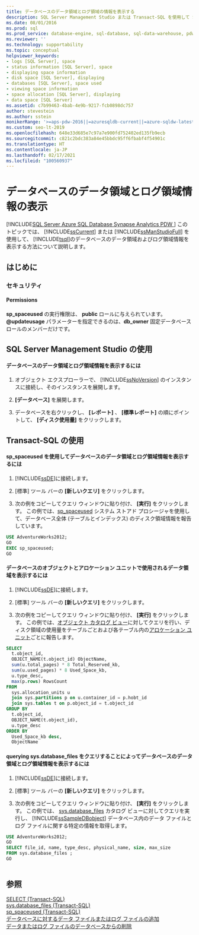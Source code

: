 ```yaml
---
title: データベースのデータ領域とログ領域の情報を表示する
description: SQL Server Management Studio または Transact-SQL を使用して SQL Server のデータベースに関するデータとログの領域情報を表示する方法について説明します。
ms.date: 08/01/2016
ms.prod: sql
ms.prod_service: database-engine, sql-database, sql-data-warehouse, pdw
ms.reviewer: ''
ms.technology: supportability
ms.topic: conceptual
helpviewer_keywords:
- logs [SQL Server], space
- status information [SQL Server], space
- displaying space information
- disk space [SQL Server], displaying
- databases [SQL Server], space used
- viewing space information
- space allocation [SQL Server], displaying
- data space [SQL Server]
ms.assetid: c7b99463-4bab-4e9b-9217-fcb0898dc757
author: stevestein
ms.author: sstein
monikerRange: '>=aps-pdw-2016||=azuresqldb-current||=azure-sqldw-latest||>=sql-server-2016||>=sql-server-linux-2017||=azuresqldb-mi-current'
ms.custom: seo-lt-2019
ms.openlocfilehash: 648e33d685e7c97a7e900fd752402ed135fb9ecb
ms.sourcegitcommit: c821c2bdc383a84e45bbdc95ff6fbabf4f54901c
ms.translationtype: HT
ms.contentlocale: ja-JP
ms.lasthandoff: 02/17/2021
ms.locfileid: "100560937"
---
```

# <a name="display-data-and-log-space-information-for-a-database"></a>データベースのデータ領域とログ領域情報の表示
[!INCLUDE[SQL Server Azure SQL Database Synapse Analytics PDW ](../../includes/applies-to-version/sql-asdb-asdbmi-asa-pdw.md)]
  このトピックでは、 [!INCLUDE[ssCurrent](../../includes/sscurrent-md.md)] または [!INCLUDE[ssManStudioFull](../../includes/ssmanstudiofull-md.md)] を使用して、 [!INCLUDE[tsql](../../includes/tsql-md.md)]のデータベースのデータ領域およびログ領域情報を表示する方法について説明します。  

  
##  <a name="before-you-begin"></a><a name="BeforeYouBegin"></a> はじめに  
  
###  <a name="security"></a><a name="Security"></a> セキュリティ  
  
####  <a name="permissions"></a><a name="Permissions"></a> Permissions  
 **sp_spaceused** の実行権限は、 **public** ロールに与えられています。 **\@updateusage** パラメーターを指定できるのは、**db_owner** 固定データベース ロールのメンバーだけです。  
  
## <a name="using-sql-server-management-studio"></a><a name="SSMSProcedure"></a> SQL Server Management Studio の使用  
  
#### <a name="to-display-data-and-log-space-information-for-a-database"></a>データベースのデータ領域とログ領域情報を表示するには  
  
1. オブジェクト エクスプローラーで、 [!INCLUDE[ssNoVersion](../../includes/ssnoversion-md.md)] のインスタンスに接続し、そのインスタンスを展開します。  
  
2. **[データベース]** を展開します。  
  
3. データベースを右クリックし、 **[レポート]** 、 **[標準レポート]** の順にポイントして、 **[ディスク使用量]** をクリックします。  

## <a name="using-transact-sql"></a><a name="TsqlProcedure"></a> Transact-SQL の使用

#### <a name="to-display-data-and-log-space-information-for-a-database-by-using-sp_spaceused"></a>sp_spaceused を使用してデータベースのデータ領域とログ領域情報を表示するには
  
1. [!INCLUDE[ssDE](../../includes/ssde-md.md)]に接続します。  
  
2. [標準] ツール バーの **[新しいクエリ]** をクリックします。  
  
3. 次の例をコピーしてクエリ ウィンドウに貼り付け、 **[実行]** をクリックします。 この例では、[sp_spaceused](../../relational-databases/system-stored-procedures/sp-spaceused-transact-sql.md) システム ストアド プロシージャを使用して、データベース全体 (テーブルとインデックス) のディスク領域情報を報告しています。  
  
```sql  
USE AdventureWorks2012;  
GO  
EXEC sp_spaceused;  
GO  
```  

#### <a name="to-display-data-space-used-by-object-and-allocation-unit-for-a-database"></a>データベースのオブジェクトとアロケーション ユニットで使用されるデータ領域を表示するには
  
1. [!INCLUDE[ssDE](../../includes/ssde-md.md)]に接続します。  
  
2. [標準] ツール バーの **[新しいクエリ]** をクリックします。  
  
3. 次の例をコピーしてクエリ ウィンドウに貼り付け、 **[実行]** をクリックします。 この例では、[オブジェクト カタログ ビュー](../system-catalog-views/object-catalog-views-transact-sql.md)に対してクエリを行い、ディスク領域の使用量をテーブルごとおよび各テーブル内の[アロケーション ユニット](../pages-and-extents-architecture-guide.md#IAM)ごとに報告します。  
  
```sql  
SELECT
  t.object_id,
  OBJECT_NAME(t.object_id) ObjectName,
  sum(u.total_pages) * 8 Total_Reserved_kb,
  sum(u.used_pages) * 8 Used_Space_kb,
  u.type_desc,
  max(p.rows) RowsCount
FROM
  sys.allocation_units u
  join sys.partitions p on u.container_id = p.hobt_id
  join sys.tables t on p.object_id = t.object_id
GROUP BY
  t.object_id,
  OBJECT_NAME(t.object_id),
  u.type_desc
ORDER BY
  Used_Space_kb desc,
  ObjectName
```  

#### <a name="to-display-data-and-log-space-information-for-a-database-by-querying-sysdatabase_files"></a>querying sys.database_files をクエリすることによってデータベースのデータ領域とログ領域情報を表示するには  
  
1. [!INCLUDE[ssDE](../../includes/ssde-md.md)]に接続します。  
  
2. [標準] ツール バーの **[新しいクエリ]** をクリックします。  
  
3. 次の例をコピーしてクエリ ウィンドウに貼り付け、 **[実行]** をクリックします。 この例では、 [sys.database_files](../../relational-databases/system-catalog-views/sys-database-files-transact-sql.md) カタログ ビューに対してクエリを実行し、 [!INCLUDE[ssSampleDBobject](../../includes/sssampledbobject-md.md)] データベース内のデータ ファイルとログ ファイルに関する特定の情報を取得します。  
  
```sql  
USE AdventureWorks2012;  
GO  
SELECT file_id, name, type_desc, physical_name, size, max_size  
FROM sys.database_files ;  
GO  
  
```  
  
## <a name="see-also"></a>参照

 [SELECT &#40;Transact-SQL&#41;](../../t-sql/queries/select-transact-sql.md)   
 [sys.database_files &#40;Transact-SQL&#41;](../../relational-databases/system-catalog-views/sys-database-files-transact-sql.md)   
 [sp_spaceused &#40;Transact-SQL&#41;](../../relational-databases/system-stored-procedures/sp-spaceused-transact-sql.md)   
 [データベースに対するデータ ファイルまたはログ ファイルの追加](../../relational-databases/databases/add-data-or-log-files-to-a-database.md)   
 [データまたはログ ファイルのデータベースからの削除](../../relational-databases/databases/delete-data-or-log-files-from-a-database.md)  
